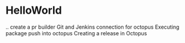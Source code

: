 # HelloWorld
..
create a pr builder
Git and Jenkins connection for octopus
Executing package push into octopus 
Creating a release in Octopus